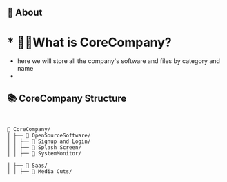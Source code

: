 ## 📖 About
# * **🤔💭What is CoreCompany?**
* here we will store all the company's software and files by category and name
* 

## 📚 CoreCompany Structure
```


📁 CoreCompany/ 
│ ├── 📁 OpenSourceSoftware/
│ │ ├── 📁 Signup and Login/
│ │ ├── 📁 Splash Screen/
│ │ ├── 📁 SystemMonitor/

│ ├── 📁 Saas/
│ │ ├── 📁 Media Cuts/
